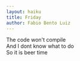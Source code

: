 ```yaml
---
layout: haiku
title: Friday
author: Fabio Bento Luiz
---
```


The code won't compile <br>
And I dont know what to do <br>
So it is beer time <br>
